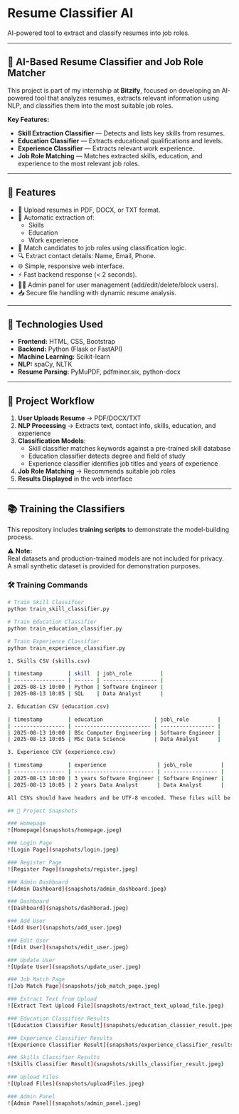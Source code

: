 # Resume Classifier AI

AI-powered tool to extract and classify resumes into job roles.

---

## 🧠 AI-Based Resume Classifier and Job Role Matcher

This project is part of my internship at **Bitzify**, focused on developing an AI-powered tool that analyzes resumes, extracts relevant information using NLP, and classifies them into the most suitable job roles.

**Key Features:**
- **Skill Extraction Classifier** — Detects and lists key skills from resumes.
- **Education Classifier** — Extracts educational qualifications and levels.
- **Experience Classifier** — Extracts relevant work experience.
- **Job Role Matching** — Matches extracted skills, education, and experience to the most relevant job roles.

---

## 🚀 Features

- 📄 Upload resumes in PDF, DOCX, or TXT format.
- 🧠 Automatic extraction of:
  - Skills
  - Education
  - Work experience
- 🎯 Match candidates to job roles using classification logic.
- 🔍 Extract contact details: Name, Email, Phone.
- 🌐 Simple, responsive web interface.
- ⚡ Fast backend response (< 2 seconds).
- 👨‍💼 Admin panel for user management (add/edit/delete/block users).
- 📥 Secure file handling with dynamic resume analysis.

---

## 🧠 Technologies Used

- **Frontend:** HTML, CSS, Bootstrap
- **Backend:** Python (Flask or FastAPI)
- **Machine Learning:** Scikit-learn
- **NLP:** spaCy, NLTK
- **Resume Parsing:** PyMuPDF, pdfminer.six, python-docx

---

## 📌 Project Workflow

1. **User Uploads Resume** → PDF/DOCX/TXT
2. **NLP Processing** → Extracts text, contact info, skills, education, and experience
3. **Classification Models**:
   - Skill classifier matches keywords against a pre-trained skill database
   - Education classifier detects degree and field of study
   - Experience classifier identifies job titles and years of experience
4. **Job Role Matching** → Recommends suitable job roles
5. **Results Displayed** in the web interface

---

## 📚 Training the Classifiers

This repository includes **training scripts** to demonstrate the model-building process.

⚠️ **Note:**  
Real datasets and production-trained models are not included for privacy.  
A small synthetic dataset is provided for demonstration purposes.

### 🛠️ Training Commands

```bash
# Train Skill Classifier
python train_skill_classifier.py

# Train Education Classifier
python train_education_classifier.py

# Train Experience Classifier
python train_experience_classifier.py

1. Skills CSV (skills.csv)

| timestamp        | skill  | job\_role         |
| ---------------- | ------ | ----------------- |
| 2025-08-13 10:00 | Python | Software Engineer |
| 2025-08-13 10:05 | SQL    | Data Analyst      |

2. Education CSV (education.csv)

| timestamp        | education                | job\_role         |
| ---------------- | ------------------------ | ----------------- |
| 2025-08-13 10:00 | BSc Computer Engineering | Software Engineer |
| 2025-08-13 10:05 | MSc Data Science         | Data Analyst      |

3. Experience CSV (experience.csv)

| timestamp        | experience                | job\_role         |
| ---------------- | ------------------------- | ----------------- |
| 2025-08-13 10:00 | 3 years Software Engineer | Software Engineer |
| 2025-08-13 10:05 | 2 years Data Analyst      | Data Analyst      |

All CSVs should have headers and be UTF-8 encoded. These files will be read by the training scripts to build the respective classifiers.

## 📸 Project Snapshots

### Homepage
![Homepage](snapshots/homepage.jpeg)

### Login Page
![Login Page](snapshots/login.jpeg)

### Register Page
![Register Page](snapshots/register.jpeg)

### Admin Dashboard
![Admin Dashboard](snapshots/admin_dashboard.jpeg)

### Dashboard
![Dashboard](snapshots/dashborad.jpeg)

### Add User
![Add User](snapshots/add_user.jpeg)

### Edit User
![Edit User](snapshots/edit_user.jpeg)

### Update User
![Update User](snapshots/update_user.jpeg)

### Job Match Page
![Job Match Page](snapshots/job_match_page.jpeg)

### Extract Text from Upload
![Extract Text Upload File](snapshots/extract_text_upload_file.jpeg)

### Education Classifier Results
![Education Classifier Result](snapshots/education_classier_result.jpeg)

### Experience Classifier Results
![Experience Classifier Result](snapshots/experience_classifier_results.jpeg)

### Skills Classifier Results
![Skills Classifier Result](snapshots/skills_classifier_result.jpeg)

### Upload Files
![Upload Files](snapshots/uploadFiles.jpeg)

### Admin Panel
![Admin Panel](snapshots/admin_panel.jpeg)

